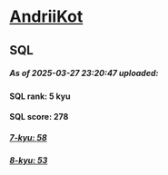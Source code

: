 # [AndriiKot](https://www.codewars.com/users/AndriiKot) 
## SQL

##### As of 2025-03-27 23:20:47 uploaded:

#### SQL rank: 5 kyu

#### SQL score: 278

##### [7-kyu: 58](https://github.com/AndriiKot/SQL__CodeWars/tree/main/kyu-7)

##### [8-kyu: 53](https://github.com/AndriiKot/SQL__CodeWars/tree/main/kyu-8)


